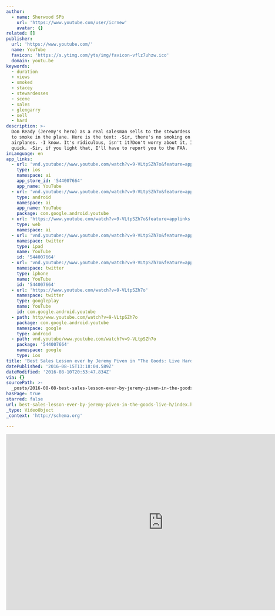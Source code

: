 ```yaml
---
author:
  - name: Sherwood SPb
    url: 'https://www.youtube.com/user/icrnew'
    avatar: {}
related: []
publisher:
  url: 'https://www.youtube.com/'
  name: YouTube
  favicon: 'https://s.ytimg.com/yts/img/favicon-vflz7uhzw.ico'
  domain: youtu.be
keywords:
  - duration
  - views
  - smoked
  - stacey
  - stewardesses
  - scene
  - sales
  - glengarry
  - sell
  - hard
description: >-
  Don Ready (Jeremy's hero) as a real salesman sells to the stewardess his right
  to smoke in the plane. Here is the text: -Sir, there's no smoking on
  airplanes. -I know. It's ridiculous, isn't it?Don't worry about it, I'll be
  quick. -Sir, if you light that, I'll have to report you to the FAA.
inLanguage: en
app_links:
  - url: 'vnd.youtube://www.youtube.com/watch?v=9-VLtpSZh7o&feature=applinks'
    type: ios
    namespace: ai
    app_store_id: '544007664'
    app_name: YouTube
  - url: 'vnd.youtube://www.youtube.com/watch?v=9-VLtpSZh7o&feature=applinks'
    type: android
    namespace: ai
    app_name: YouTube
    package: com.google.android.youtube
  - url: 'https://www.youtube.com/watch?v=9-VLtpSZh7o&feature=applinks'
    type: web
    namespace: ai
  - url: 'vnd.youtube://www.youtube.com/watch?v=9-VLtpSZh7o&feature=applinks'
    namespace: twitter
    type: ipad
    name: YouTube
    id: '544007664'
  - url: 'vnd.youtube://www.youtube.com/watch?v=9-VLtpSZh7o&feature=applinks'
    namespace: twitter
    type: iphone
    name: YouTube
    id: '544007664'
  - url: 'https://www.youtube.com/watch?v=9-VLtpSZh7o'
    namespace: twitter
    type: googleplay
    name: YouTube
    id: com.google.android.youtube
  - path: http/www.youtube.com/watch?v=9-VLtpSZh7o
    package: com.google.android.youtube
    namespace: google
    type: android
  - path: vnd.youtube/www.youtube.com/watch?v=9-VLtpSZh7o
    package: '544007664'
    namespace: google
    type: ios
title: 'Best Sales Lesson ever by Jeremy Piven in "The Goods: Live Hard, Sell Hard"'
datePublished: '2016-08-15T13:18:04.589Z'
dateModified: '2016-08-10T20:53:47.834Z'
via: {}
sourcePath: >-
  _posts/2016-08-08-best-sales-lesson-ever-by-jeremy-piven-in-the-goods-live-h.md
hasPage: true
starred: false
url: best-sales-lesson-ever-by-jeremy-piven-in-the-goods-live-h/index.html
_type: VideoObject
_context: 'http://schema.org'

---
```

<iframe src="https://cdn.embedly.com/widgets/media.html?src=https%3A%2F%2Fwww.youtube.com%2Fembed%2F9-VLtpSZh7o%3Ffeature%3Doembed&amp;url=http%3A%2F%2Fwww.youtube.com%2Fwatch%3Fv%3D9-VLtpSZh7o&amp;image=https%3A%2F%2Fi.ytimg.com%2Fvi%2F9-VLtpSZh7o%2Fhqdefault.jpg&amp;key=b7d04c9b404c499eba89ee7072e1c4f7&amp;type=text%2Fhtml&amp;schema=youtube" width="854" height="480" scrolling="no" frameborder="0" allowfullscreen="" style=""></iframe>